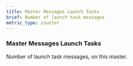 ```yaml
---
title: Master Messages Launch Tasks
brief: Number of launch task messages
metric_type: counter
---
```

### Master Messages Launch Tasks

Number of launch task messages, on this master.